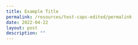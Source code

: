```yaml
---
title: Example Title
permalink: /resources/test-caps-edited/permalink
date: 2022-04-22
layout: post
description: ""
---
```


